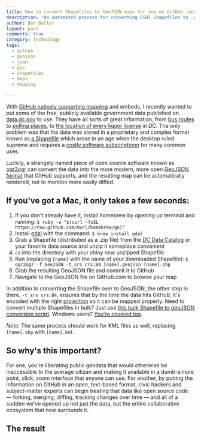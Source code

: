 ```yaml
---
title: How to convert Shapefiles to GeoJSON maps for use on GitHub (and why you should)
description: "An automated process for converting ESRI Shapefiles to .geoJSON map files so that they can be more easily used with GitHub.com"
author: Ben Balter
layout: post
comments: true
category: Technology
tags:
  - github
  - geojson
  - json
  - gis
  - shapefiles
  - maps
  - mapping

---
```


With [GitHub natively supporting mapping](https://github.com/blog/1541-geojson-rendering-improvements) and embeds, I recently wanted to put some of the free, publicly available government data published on [data.dc.gov](http://data.dc.gov) to use. They have all sorts of great information, from [bus routes](https://github.com/benbalter/dc-maps/blob/master/maps/dc-circulator-routes.geojson) to [polling places](https://github.com/benbalter/dc-maps/blob/master/maps/polling-place.geojson), to [the location of every liquor license](https://github.com/benbalter/dc-maps/blob/master/maps/liquor-license-locations.geojson) in DC. The only problem was that the data was stored in a proprietary and complex format known as [a Shapefile](https://en.wikipedia.org/wiki/Shapefile) which arose in an age when the desktop ruled supreme and requires a [costly software subscriptionn](http://www.esri.com/software/arcgis/arcgis-for-home) for many common uses.

Luckily, a strangely named piece of open source software known as [ogr2ogr](http://www.gdal.org/ogr2ogr.html) can convert the data into the more modern, more open [GeoJSON format](http://en.wikipedia.org/wiki/GeoJSON) that GitHub supports, and the resulting map can be automatically rendered, not to mention more easily diffed.

## If you've got a Mac, it only takes a few seconds:

<!-- more -->

1. If you don't already have it, install homebrew by opening up terminal and running: `$ ruby -e "$(curl -fsSL https://raw.github.com/mxcl/homebrew/go)"`
2. Install [gdal](http://www.gdal.org/) with the command: `$ brew install gdal`
3. Grab a Shapefile (distributed as a .zip file) from the [DC Data Catalog](http://data.dc.gov) or your favorite data source and unzip it someplace convenient
4. `cd` into the directory with your shiny new unzipped Shapefile
5. Run (replacing `[name]` with the name of your downloaded Shapefile): `$ ogr2ogr -f GeoJSON -t_srs crs:84 [name].geojson [name].shp`
6. Grab the resulting GeoJSON file and commit it to GitHub
7. Navigate to the GeoJSON file on GitHub.com to browse your map

In addition to converting the Shapefile over to GeoJSON, the other step in there, `-t_srs crs:84`, ensures that by the time the data hits GitHub, it's encoded with the right [projection](http://maps.unomaha.edu/Peterson/gis/notes/MapProjCoord.html) so it can be mapped properly. Need to convert multiple Shapefiles in bulk? Just use [this bulk Shapefile to geoJSON conversion script](https://gist.github.com/benbalter/5858851). Windows users? [You're covered too](http://blog.thematicmapping.org/2013/06/converting-shapefiles-to-topojson.html).

*Note:* The same process should work for KML files as well, replacing `[name].shp` with `[name].kml`.

## So why's this important?

For one, you're liberating public geodata that would otherwise be inaccessible to the average citizen and making it available in a dumb-simple point, click, zoom interface that anyone can use. For another, by putting the information on GitHub in an open, text-based format, civic hackers and subject-matter experts can begin treating that data like open source code — forking, merging, diffing, tracking changes over time — and all of a sudden we've opened up not just the data, but the entire collaborative ecosystem that now surrounds it.

## The result

<script src="https://embed.github.com/view/geojson/benbalter/dc-maps/master/maps/embassies.geojson">&nbsp;</script>
